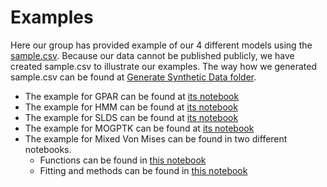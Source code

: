 # Examples

Here our group has provided example of our 4 different models using the [sample.csv](sample.csv). Because our data cannot be published publicly, we have created sample.csv to illustrate our examples. The way how we generated sample.csv can be found at [Generate Synthetic Data folder](Generate_Synthetic_Data).
- The example for GPAR can be found at [its notebook](GPAR.ipynb)
- The example for HMM can be found at [its notebook](HMM.ipynb)
- The example for SLDS can be found at [its notebook](SLDS.ipynb)
- The example for MOGPTK can be found at [its notebook](MOGPTK.ipynb)
- The example for Mixed Von Mises can be found in two different notebooks.
	- Functions can be found in [this notebook](Mixed_Von_Mises_Functions.R)
	- Fitting and methods can be found in [this notebook](Mixed_Von_Mises.R)